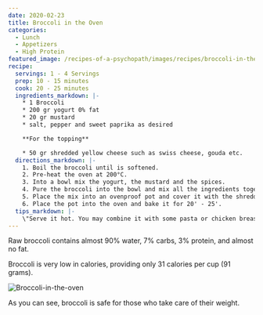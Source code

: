 ```yaml
---
date: 2020-02-23
title: Broccoli in the Oven
categories:
  - Lunch
  - Appetizers
  - High Protein
featured_image: /recipes-of-a-psychopath/images/recipes/broccoli-in-the-oven-2.jpg
recipe:
  servings: 1 - 4 Servings
  prep: 10 - 15 minutes
  cook: 20 - 25 minutes
  ingredients_markdown: |-
    * 1 Broccoli
    * 200 gr yogurt 0% fat
    * 20 gr mustard
    * salt, pepper and sweet paprika as desired

    **For the topping**    

    * 50 gr shredded yellow cheese such as swiss cheese, gouda etc.
  directions_markdown: |-
    1. Boil the broccoli until is softened.
    2. Pre-heat the oven at 200°C.
    3. Into a bowl mix the yogurt, the mustard and the spices.
    4. Pure the broccoli into the bowl and mix all the ingredients together.
    5. Place the mix into an ovenproof pot and cover it with the shredded cheese.
    6. Place the pot into the oven and bake it for 20' - 25'.
  tips_markdown: |-
    \"Serve it hot. You may combine it with some pasta or chicken breast (or both). Enjoy! :) \" 
---
```

Raw broccoli contains almost 90% water, 7% carbs, 3% protein, and almost no fat.

Broccoli is very low in calories, providing only 31 calories per cup (91 grams).

![Broccoli-in-the-oven](/recipes-of-a-psychopath/images/recipes/broccoli-in-the-oven-1.jpg)

As you can see, broccoli is safe for those who take care of their weight.

